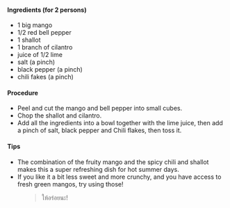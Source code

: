 <!-- wp:heading {"level":4} -->
 <h4>Ingredients (for 2 persons)</h4>
 <!-- /wp:heading -->
 
 <!-- wp:list -->
 <ul><li>1 big mango</li><li>1/2 red bell pepper</li><li>1 shallot</li><li>1 branch of cilantro</li><li>juice of 1/2 lime</li><li>salt (a pinch)</li><li>black pepper (a pinch)</li><li>chili fakes (a pinch)</li></ul>
 <!-- /wp:list -->
 
 <!-- wp:heading {"level":4} -->
 <h4>Procedure</h4>
 <!-- /wp:heading -->
 
 <!-- wp:list -->
 <ul><li>Peel and cut the mango and bell pepper into small cubes.</li><li>Chop the shallot and cilantro.</li><li>Add all the ingredients into a bowl together with the lime juice, then add a pinch of salt, black pepper and  Chili flakes, then toss it.</li></ul>
 <!-- /wp:list -->
 
 <!-- wp:heading {"level":4} -->
 <h4>Tips</h4>
 <!-- /wp:heading -->
 
 <!-- wp:list -->
 <ul><li>The combination of the fruity mango and the spicy chili and shallot makes this a super refreshing dish for hot summer days.</li><li>If you like it a bit less sweet and more crunchy, and you have access to fresh green mangos, try using those!</li></ul>
 <!-- /wp:list -->
 
 <!-- wp:pullquote {"className":"is-style-solid-color"} -->
 <figure class="wp-block-pullquote is-style-solid-color"><blockquote><p>ให้อร่อยนะ!</p></blockquote></figure>
 <!-- /wp:pullquote -->
 
 <!-- wp:paragraph -->
 <p></p>
 <!-- /wp:paragraph -->